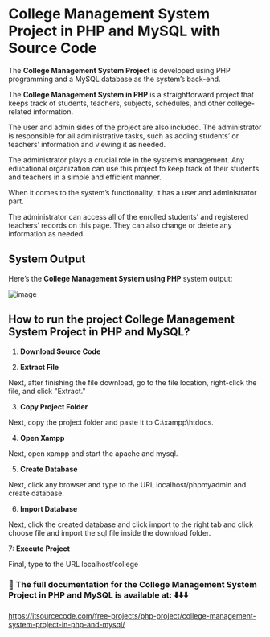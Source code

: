 # College Management System Project in PHP and MySQL with Source Code

The **College Management System Project** is developed using PHP programming and a MySQL database as the system’s back-end.

The **College Management System in PHP** is a straightforward project that keeps track of students, teachers, subjects, schedules, and other college-related information.

The user and admin sides of the project are also included. The administrator is responsible for all administrative tasks, such as adding students’ or teachers’ information and viewing it as needed.

The administrator plays a crucial role in the system’s management. Any educational organization can use this project to keep track of their students and teachers in a simple and efficient manner.

When it comes to the system’s functionality, it has a user and administrator part.

The administrator can access all of the enrolled students’ and registered teachers’ records on this page. They can also change or delete any information as needed.


## System Output

Here’s the **College Management System using PHP** system output:

![image](https://github.com/user-attachments/assets/389e15bc-a1df-4ad2-9726-2c57bc7e0ebc)

## How to run the project College Management System Project in PHP and MySQL?

1. **Download Source Code**

2. **Extract File**

Next, after finishing the file download, go to the file location, right-click the file, and click "Extract."

3. **Copy Project Folder**

Next, copy the project folder and paste it to C:\xampp\htdocs.

4. **Open Xampp**

Next, open xampp and start the apache and mysql.

5. **Create Database**

Next, click any browser and type to the URL localhost/phpmyadmin and create database.

6. **Import Database**

Next, click the created database and click import to the right tab and click choose file and import the sql file inside the download folder.

7: **Execute Project**

Final, type to the URL localhost/college

### 📌 The full documentation for the College Management System Project in PHP and MySQL is available at: ⬇️⬇️⬇️

https://itsourcecode.com/free-projects/php-project/college-management-system-project-in-php-and-mysql/
